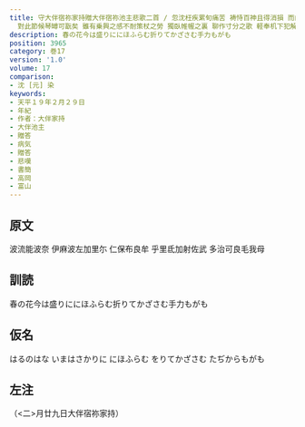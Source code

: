 ```yaml
---
title: 守大伴宿祢家持贈大伴宿祢池主悲歌二首 / 忽沈枉疾累旬痛苦 祷恃百神且得消損 而由身體疼羸筋力怯軟 未堪展謝係戀弥深 方今春朝春花流馥於春苑 春暮春鴬囀聲於春林
  對此節候琴罇可翫矣 雖有乗興之感不耐策杖之勞 獨臥帷幄之裏 聊作寸分之歌 軽奉机下犯解玉頤 其詞曰
description: 春の花今は盛りににほふらむ折りてかざさむ手力もがも
position: 3965
category: 巻17
version: '1.0'
volume: 17
comparison:
- 沈 [元] 染
keywords:
- 天平１９年２月２９日
- 年紀
- 作者：大伴家持
- 大伴池主
- 贈答
- 病気
- 贈答
- 悲嘆
- 書簡
- 高岡
- 富山
---
```


## 原文

波流能波奈 伊麻波左加里尓 仁保布良牟 乎里氐加射佐武 多治可良毛我母

## 訓読

春の花今は盛りににほふらむ折りてかざさむ手力もがも

## 仮名

はるのはな いまはさかりに にほふらむ をりてかざさむ たぢからもがも

## 左注

（<二>月廿九日大伴宿祢家持）
